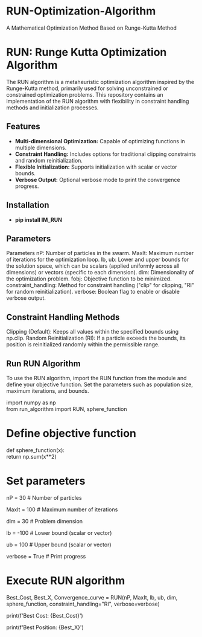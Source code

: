 # RUN-Optimization-Algorithm
A Mathematical Optimization Method Based on Runge-Kutta Method


# RUN: Runge Kutta Optimization Algorithm  

The RUN algorithm is a metaheuristic optimization algorithm inspired by the Runge-Kutta method, primarily used for solving unconstrained or constrained optimization problems. This repository contains an implementation of the RUN algorithm with flexibility in constraint handling methods and initialization processes.  

## Features  

- **Multi-dimensional Optimization:** Capable of optimizing functions in multiple dimensions.  
- **Constraint Handling:** Includes options for traditional clipping constraints and random reinitialization.  
- **Flexible Initialization:** Supports initialization with scalar or vector bounds.  
- **Verbose Output:** Optional verbose mode to print the convergence progress.  

## Installation

- **pip install IM_RUN**

## Parameters

Parameters
nP: Number of particles in the swarm.
MaxIt: Maximum number of iterations for the optimization loop.
lb, ub: Lower and upper bounds for the solution space, which can be scalars (applied uniformly across all dimensions) or vectors (specific to each dimension).
dim: Dimensionality of the optimization problem.
fobj: Objective function to be minimized.
constraint_handling: Method for constraint handling ("clip" for clipping, "RI" for random reinitialization).
verbose: Boolean flag to enable or disable verbose output.

## Constraint Handling Methods
Clipping (Default): Keeps all values within the specified bounds using np.clip.
Random Reinitialization (RI): If a particle exceeds the bounds, its position is reinitialized randomly within the permissible range.


## Run RUN Algorithm

To use the RUN algorithm, import the RUN function from the module and define your objective function. Set the parameters such as population size, maximum iterations, and bounds.

import numpy as np  
from run_algorithm import RUN, sphere_function  

# Define objective function  
def sphere_function(x):  
    return np.sum(x**2)  

# Set parameters  
nP = 30           # Number of particles  

MaxIt = 100       # Maximum number of iterations  

dim = 30          # Problem dimension  

lb = -100         # Lower bound (scalar or vector)  

ub = 100          # Upper bound (scalar or vector) 
 
verbose = True    # Print progress  


# Execute RUN algorithm  
Best_Cost, Best_X, Convergence_curve = RUN(nP, MaxIt, lb, ub, dim, sphere_function, constraint_handling="RI", verbose=verbose)  


print(f'Best Cost: {Best_Cost}') 
 
print(f'Best Position: {Best_X}') 

